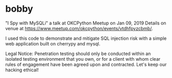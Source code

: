 # bobby
"I Spy with MySQLi" a talk at OKCPython Meetup on Jan 09, 2019
Details on venue at https://www.meetup.com/okcpython/events/vtdhfpyzcbmb/.

I used this code to demonstrate and mitigate SQL injection risk with a simple web application built on cherrypy and mysql.

Legal Notice: Penetration testing should only be conducted within an isolated testing environment that you own, or for a client with whom clear rules of engagement have been agreed upon and contracted. Let's keep our hacking ethical!
